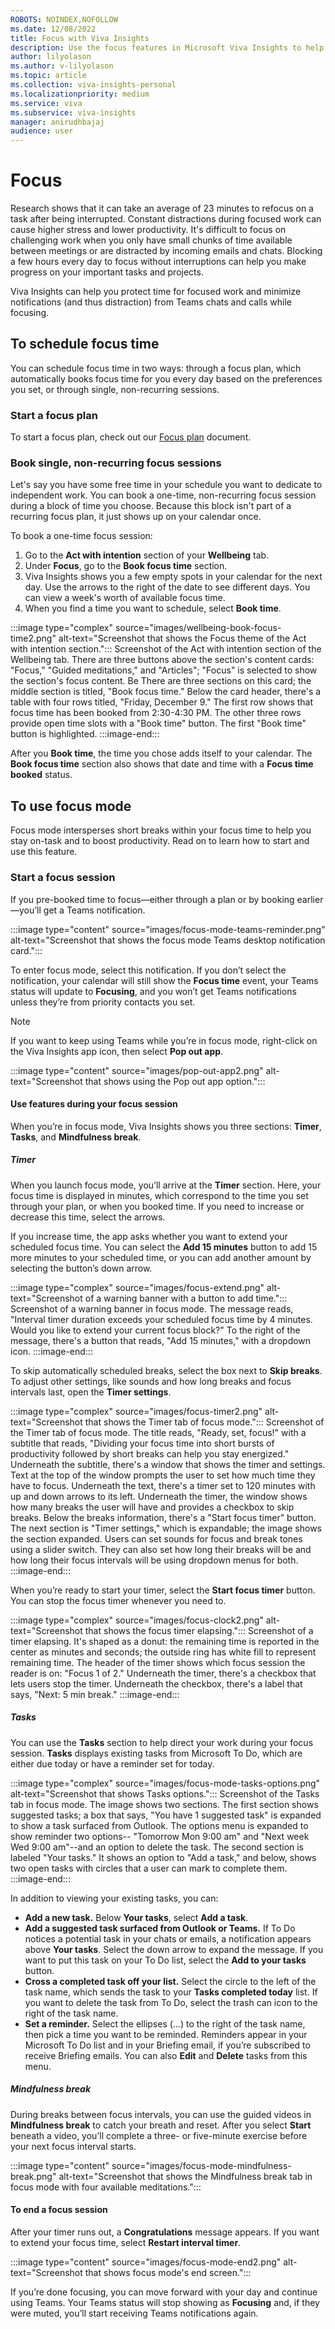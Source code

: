 ```yaml
---
ROBOTS: NOINDEX,NOFOLLOW
ms.date: 12/08/2022
title: Focus with Viva Insights
description: Use the focus features in Microsoft Viva Insights to help you complete individual work
author: lilyolason
ms.author: v-lilyolason
ms.topic: article
ms.collection: viva-insights-personal
ms.localizationpriority: medium 
ms.service: viva
ms.subservice: viva-insights
manager: anirudhbajaj
audience: user
---
```


# Focus

Research shows that it can take an average of 23 minutes to refocus on a task after being interrupted. Constant distractions during focused work can cause higher stress and lower productivity. It's difficult to focus on challenging work when you only have small chunks of time available between meetings or are distracted by incoming emails and chats. Blocking a few hours every day to focus without interruptions can help you make progress on your important tasks and projects.

Viva Insights can help you protect time for focused work and minimize notifications (and thus distraction) from Teams chats and calls while focusing.

## To schedule focus time

You can schedule focus time in two ways: through a focus plan, which automatically books focus time for you every day based on the preferences you set, or through single, non-recurring sessions.

### Start a focus plan

To start a focus plan, check out our [Focus plan](../new/focus-plan.md) document.

### Book single, non-recurring focus sessions

Let's say you have some free time in your schedule you want to dedicate to independent work. You can book a one-time, non-recurring focus session during a block of time you choose. Because this block isn't part of a recurring focus plan, it just shows up on your calendar once.

To book a one-time focus session:

1. Go to the **Act with intention** section of your **Wellbeing** tab. 
1. Under **Focus**, go to the **Book focus time** section.
1. Viva Insights shows you a few empty spots in your calendar for the next day. Use the arrows to the right of the date to see different days. You can view a week's worth of available focus time.
1. When you find a time you want to schedule, select **Book time**.

:::image type="complex" source="images/wellbeing-book-focus-time2.png" alt-text="Screenshot that shows the Focus theme of the Act with intention section.":::
   Screenshot of the Act with intention section of the Wellbeing tab. There are three buttons above the section's content cards: "Focus," "Guided meditations," and "Articles"; "Focus" is selected to show the section's focus content. Be There are three sections on this card; the middle section is titled, "Book focus time." Below the card header, there's a table with four rows titled, "Friday, December 9." The first row shows that focus time has been booked from 2:30-4:30 PM. The other three rows provide open time slots with a "Book time" button. The first "Book time" button is highlighted.
:::image-end:::


After you **Book time**, the time you chose adds itself to your calendar. The **Book focus time** section also shows that date and time with a **Focus time booked** status.

## To use focus mode

Focus mode intersperses short breaks within your focus time to help you stay on-task and to boost productivity. Read on to learn how to start and use this feature.

### Start a focus session

If you pre-booked time to focus—either through a plan or by booking earlier—you’ll get a Teams notification.

:::image type="content" source="images/focus-mode-teams-reminder.png" alt-text="Screenshot that shows the focus mode Teams desktop notification card.":::

To enter focus mode, select this notification. If you don’t select the notification, your calendar will still show the **Focus time** event, your Teams status will update to **Focusing**, and you won’t get Teams notifications unless they’re from priority contacts you set.

>[!Note]
> If you want to keep using Teams while you’re in focus mode, right-click on the Viva Insights app icon, then select **Pop out app**.
>
>:::image type="content" source="images/pop-out-app2.png" alt-text="Screenshot that shows using the Pop out app option.":::

#### Use features during your focus session

 When you’re in focus mode, Viva Insights shows you three sections: **Timer**, **Tasks**, and **Mindfulness break**.

##### Timer

When you launch focus mode, you’ll arrive at the **Timer** section. Here, your focus time is displayed in minutes, which correspond to the time you set through your plan, or when you booked time. If you need to increase or decrease this time, select the arrows. 

If you increase time, the app asks whether you want to extend your scheduled focus time. You can select the **Add 15 minutes** button to add 15 more minutes to your scheduled time, or you can add another amount by selecting the button’s down arrow.

:::image type="complex" source="images/focus-extend.png" alt-text="Screenshot of a warning banner with a button to add time.":::
   Screenshot of a warning banner in focus mode. The message reads, "Interval timer duration exceeds your scheduled focus time by 4 minutes. Would you like to extend your current focus block?" To the right of the message, there's a button that reads, "Add 15 minutes," with a dropdown icon.
:::image-end:::


To skip automatically scheduled breaks, select the box next to **Skip breaks**. 
To adjust other settings, like sounds and how long breaks and focus intervals last, open the **Timer settings**.

:::image type="complex" source="images/focus-timer2.png" alt-text="Screenshot that shows the Timer tab of focus mode.":::
   Screenshot of the Timer tab of focus mode. The title reads, "Ready, set, focus!" with a subtitle that reads, "Dividing your focus time into short bursts of productivity followed by short breaks can help you stay energized." Underneath the subtitle, there's a window that shows the timer and settings. Text at the top of the window prompts the user to set how much time they have to focus. Underneath the text, there's a timer set to 120 minutes with up and down arrows to its left. Underneath the timer, the window shows how many breaks the user will have and provides a checkbox to skip breaks. Below the breaks information, there's a "Start focus timer" button. The next section is "Timer settings," which is expandable; the image shows the section expanded. Users can set sounds for focus and break tones using a slider switch. They can also set how long their breaks will be and how long their focus intervals will be using dropdown menus for both.
:::image-end:::


When you’re ready to start your timer, select the **Start focus timer** button. You can stop the focus timer whenever you need to.

:::image type="complex" source="images/focus-clock2.png" alt-text="Screenshot that shows the focus timer elapsing.":::
   Screenshot of a timer elapsing. It's shaped as a donut: the remaining time is reported in the center as minutes and seconds; the outside ring has white fill to represent remaining time. The header of the timer shows which focus session the reader is on: "Focus 1 of 2." Underneath the timer, there's a checkbox that lets users stop the timer. Underneath the checkbox, there's a label that says, "Next: 5 min break."
:::image-end:::


##### Tasks

You can use the **Tasks** section to help direct your work during your focus session. **Tasks** displays existing tasks from Microsoft To Do, which are either due today or have a reminder set for today.

:::image type="complex" source="images/focus-mode-tasks-options.png" alt-text="Screenshot that shows Tasks options.":::
   Screenshot of the Tasks tab in focus mode. The image shows two sections. The first section shows suggested tasks; a box that says, "You have 1 suggested task" is expanded to show a task surfaced from Outlook. The options menu is expanded to show reminder two options-- "Tomorrow Mon 9:00 am" and "Next week Wed 9:00 am"--and an option to delete the task. The second section is labeled "Your tasks." It shows an option to "Add a task," and below, shows two open tasks with circles that a user can mark to complete them.
:::image-end:::

In addition to viewing your existing tasks, you can:

* **Add a new task.** Below **Your tasks**, select **Add a task**.
* **Add a suggested task surfaced from Outlook or Teams.** If To Do notices a potential task in your chats or emails, a notification appears above **Your tasks**. Select the down arrow to expand the message. If you want to put this task on your To Do list, select the **Add to your tasks** button.
* **Cross a completed task off your list.** Select the circle to the left of the task name, which sends the task to your **Tasks completed today** list. If you want to delete the task from To Do, select the trash can icon to the right of the task name.
* **Set a reminder.** Select the ellipses (…) to the right of the task name, then pick a time you want to be reminded. Reminders appear in your Microsoft To Do list and in your Briefing email, if you’re subscribed to receive Briefing emails. You can also **Edit** and **Delete** tasks from this menu.

##### Mindfulness break

During breaks between focus intervals, you can use the guided videos in **Mindfulness break** to catch your breath and reset. After you select **Start** beneath a video, you’ll complete a three- or five-minute exercise before your next focus interval starts.

:::image type="content" source="images/focus-mode-mindfulness-break.png" alt-text="Screenshot that shows the Mindfulness break tab in focus mode with four available meditations.":::

#### To end a focus session

After your timer runs out, a **Congratulations** message appears. If you want to extend your focus time, select **Restart interval timer**.

:::image type="content" source="images/focus-mode-end2.png" alt-text="Screenshot that shows focus mode's end screen.":::

If you’re done focusing, you can move forward with your day and continue using Teams. Your Teams status will stop showing as **Focusing** and, if they were muted, you’ll start receiving Teams notifications again.

